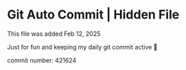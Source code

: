 # Git Auto Commit | Hidden File

This file was added Feb 12, 2025

Just for fun and keeping my daily git commit active 🤪

commit number: 421624
